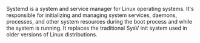 Systemd is a system and service manager for Linux operating systems. It's responsible for initializing and managing system services, daemons, processes, and other system resources during the boot process and while the system is running. It replaces the traditional SysV init system used in older versions of Linux distributions.